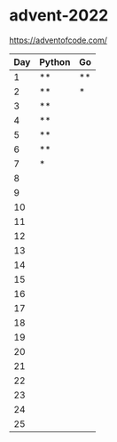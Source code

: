 # advent-2022

<https://adventofcode.com/>

| Day | Python |   Go |
| --- | ------ | ---- |
|   1 |     ** |   ** |
|   2 |     ** |    * |
|   3 |     ** |      |
|   4 |     ** |      |
|   5 |     ** |      |
|   6 |     ** |      |
|   7 |      * |      |
|   8 |        |      |
|   9 |        |      |
|  10 |        |      |
|  11 |        |      |
|  12 |        |      |
|  13 |        |      |
|  14 |        |      |
|  15 |        |      |
|  16 |        |      |
|  17 |        |      |
|  18 |        |      |
|  19 |        |      |
|  20 |        |      |
|  21 |        |      |
|  22 |        |      |
|  23 |        |      |
|  24 |        |      |
|  25 |        |      |
